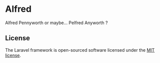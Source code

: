 # Alfred 

Alfred Pennyworth or maybe... Pelfred Anyworth ? 

## License

The Laravel framework is open-sourced software licensed under the [MIT license](https://opensource.org/licenses/MIT).
